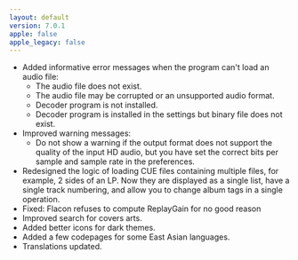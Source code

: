 ```yaml
---
layout: default
version: 7.0.1
apple: false
apple_legacy: false
---
```


* Added informative error messages when the program can't load an audio file:
  * The audio file does not exist.
  * The audio file may be corrupted or an unsupported audio format.
  * Decoder program is not installed.
  * Decoder program is installed in the settings but binary file does not exist.
* Improved warning messages:
  *   Do not show a warning if the output format does not support the quality of the input HD audio, but you have set the correct bits per sample and sample rate in the preferences.
* Redesigned the logic of loading CUE files containing multiple files, for example, 2 sides of an LP. Now they are displayed as a single list, have a single track numbering, and allow you to change album tags in a single operation.
* Fixed: Flacon refuses to compute ReplayGain for no good reason
* Improved search for covers arts.
* Added better icons for dark themes.
* Added a few codepages for some East Asian languages.
* Translations updated.

